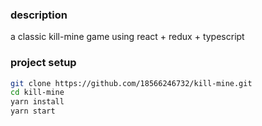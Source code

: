### description

a classic kill-mine game using react + redux + typescript

### project setup

```sh
git clone https://github.com/18566246732/kill-mine.git
cd kill-mine
yarn install
yarn start
```